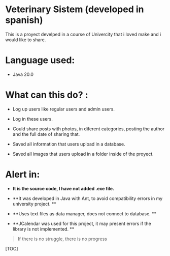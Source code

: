 # Veterinary Sistem (developed in spanish)


This is a proyect develped in a course of Univercity that i loved make and i would like to share.

Language used: 
======
+ Java 20.0

What can this do? :
======

+ Log up users like regular users and admin users.

+ Log in these users.

+ Could share posts with photos, in diferent categories, posting the author and the full date of sharing that.

+ Saved all information that users upload in a database.

+ Saved all images that users upload in a folder inside of the proyect.

Alert in:
 ====

+ **It is the source code, I have not added .exe file.**

+ **It was developed in Java with Ant, to avoid compatibility errors in my university project. **

+ **Uses text files as data manager, does not connect to database. **

+ **JCalendar was used for this project, it may present errors if the library is not implemented. **

> If there is no struggle, there is no progress


[TOC]
